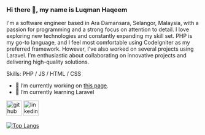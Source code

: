 ### Hi there 👋, my name is Luqman Haqeem
I'm a software engineer based in Ara Damansara, Selangor, Malaysia, with a passion for programming and a strong focus on attention to detail. I love exploring new technologies and constantly expanding my skill set. PHP is my go-to language, and I feel most comfortable using CodeIgniter as my preferred framework. However, I've also worked on several projects using Laravel. I'm enthusiastic about collaborating on innovative projects and delivering high-quality solutions.

Skills: PHP / JS / HTML / CSS

- 🔭 I’m currently working on  [this page](https://water-level.onrender.com/).  
- 🌱 I’m currently learning Laravel 


[<img src='https://cdn.jsdelivr.net/npm/simple-icons@3.0.1/icons/github.svg' alt='github' height='40'>](https://github.com/luqman-haqeem)  [<img src='https://cdn.jsdelivr.net/npm/simple-icons@3.0.1/icons/linkedin.svg' alt='linkedin' height='40'>](https://www.linkedin.com/in/luqman-haqeem-7713991b8//)  

[![Top Langs](https://github-readme-stats.vercel.app/api/top-langs/?username=luqman-haqeem)](https://github.com/anuraghazra/github-readme-stats)

